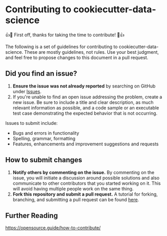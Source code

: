 # Contributing to cookiecutter-data-science

:+1::tada: First off, thanks for taking the time to contribute! :tada::+1:

The following is a set of guidelines for contributing to cookiecutter-data-science. These are mostly guidelines, not rules. Use your best judgment, and feel free to propose changes to this document in a pull request.

## Did you find an issue?

1. **Ensure the issue was not already reported** by searching on GitHub under [Issues](https://github.com/freetype/cookiecutter-data-science/issues).
2. If you're unable to find an open issue addressing the problem, create a new issue. Be sure to include a title and clear description, as much relevant information as possible, and a code sample or an executable test case demonstrating the expected behavior that is not occurring.

Issues to submit include:

- Bugs and errors in functionality
- Spelling, grammar, formatting
- Features, enhancements and improvement suggestions and requests


## How to submit changes

1. **Notify others by commenting on the issue.** By commenting on the issue, you will initiate a discussion around possible solutions and also communicate to other contributors that you started working on it. This will avoid having multiple people  work on the same thing.
2. **Fork this repository and submit a pull request.** A tutorial for forking, branching, and submitting a pull request can be found [here](https://www.digitalocean.com/community/tutorials/how-to-create-a-pull-request-on-github).

## Further Reading

https://opensource.guide/how-to-contribute/
